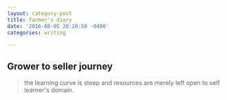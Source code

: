 ```yaml
---
layout: category-post
title: farmer's diary
date: '2016-08-05 20:20:56 -0400'
categories: writing

---
```

## Grower to seller journey
> the learning curve is steep and resources are merely left open to self learner's domain.